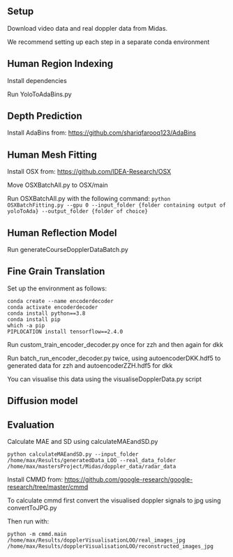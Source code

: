 ## Setup

Download video data and real doppler data from Midas.

We recommend setting up each step in a separate conda environment

## Human Region Indexing
Install dependencies

Run YoloToAdaBins.py


## Depth Prediction
Install AdaBins from: https://github.com/shariqfarooq123/AdaBins

## Human Mesh Fitting

Install OSX from: https://github.com/IDEA-Research/OSX

Move OSXBatchAll.py to OSX/main

Run OSXBatchAll.py with the following command:
```python OSXBatchFitting.py --gpu 0 --input_folder {folder containing output of yoloToAda} --output_folder {folder of choice}```

## Human Reflection Model
Run generateCourseDopplerDataBatch.py

## Fine Grain Translation
Set up the environment as follows:
```
conda create --name encoderdecoder
conda activate encoderdecoder
conda install python==3.8
conda install pip
which -a pip
PIPLOCATION install tensorflow==2.4.0
```

Run custom_train_encoder_decoder.py once for zzh and then again for dkk

Run batch_run_encoder_decoder.py twice, using autoencoderDKK.hdf5 to generated data for zzh and autoencoderZZH.hdf5 for dkk

You can visualise this data using the visualiseDopplerData.py script

## Diffusion model


## Evaluation
Calculate MAE and SD using calculateMAEandSD.py
```
python calculateMAEandSD.py --input_folder /home/max/Results/generatedData_LOO --real_data_folder /home/max/mastersProject/Midas/doppler_data/radar_data
```
Install CMMD from: https://github.com/google-research/google-research/tree/master/cmmd

To calculate cmmd first convert the visualised doppler signals to jpg using convertToJPG.py

Then run with:
```
python -m cmmd.main /home/max/Results/dopplerVisualisationLOO/real_images_jpg /home/max/Results/dopplerVisualisationLOO/reconstructed_images_jpg
```




